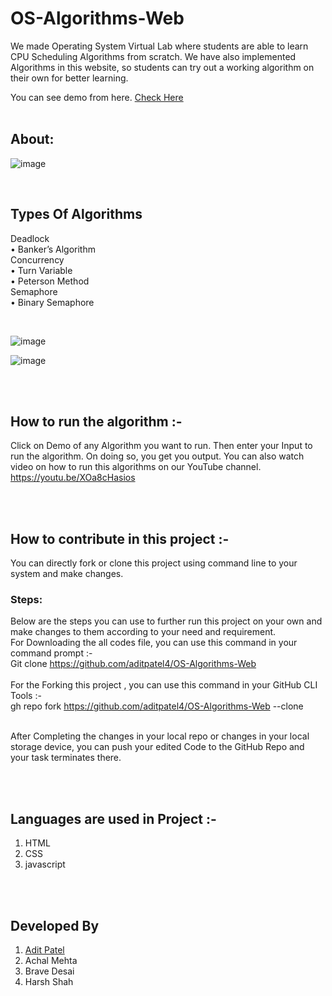 # OS-Algorithms-Web

We made Operating System Virtual Lab where students are able to learn CPU Scheduling Algorithms from scratch. We have also implemented Algorithms in this website, so students can try out a working algorithm on their own for better learning.

You can see demo from here. [Check Here](https://aditpatel4.github.io/OS-Algorithms-Web/)
<br />
<br />

## About:

![image](https://user-images.githubusercontent.com/91650979/143620461-f489088e-2dd5-42e1-8ff1-1a4fb30e4121.png)

<br />

## Types Of Algorithms

Deadlock <br />
•	Banker’s Algorithm<br />
Concurrency<br />
•	Turn Variable<br />
•	Peterson Method<br />
Semaphore<br />
•	Binary Semaphore


<br />

![image](https://user-images.githubusercontent.com/91650979/143620489-cf8ee36a-2036-49c5-a8d0-2c01e7024182.png)

![image](https://user-images.githubusercontent.com/91650979/143620503-6cfee0a3-7345-43e5-a46e-3ec1e176ca1b.png)

<br /><br />

## How to run the algorithm :- 

Click on Demo of any Algorithm you want to run.
Then enter your Input to run the algorithm. On doing so, you get you output.
You can also watch video on how to run this algorithms on our YouTube channel. https://youtu.be/XOa8cHasios

<br /><br />

## How to contribute in this project :- 

You can directly fork or clone this project using command line to your system and make changes. <br />
### Steps: 
Below are the steps you can use to further run this project on your own and make changes to them according to your need and requirement.  <br />
For Downloading the all codes file, you can use this command in your command prompt :-    <br />
Git clone https://github.com/aditpatel4/OS-Algorithms-Web   <br /> <br />
For the Forking this project , you can use this command in your GitHub CLI Tools :-   <br />
gh repo fork https://github.com/aditpatel4/OS-Algorithms-Web --clone
  
  <br />
After Completing the changes in your local repo or changes in your local storage device, you can push your edited Code to the GitHub Repo and your task terminates there.  

<br /><br />

## Languages are used in Project :-

1. HTML
2. CSS
3. javascript

<br /><br />

## Developed By
1.	[Adit Patel](https://www.linkedin.com/in/adit-patel-1a33ab218)
2.	Achal Mehta
3.	Brave Desai
4.	Harsh Shah
